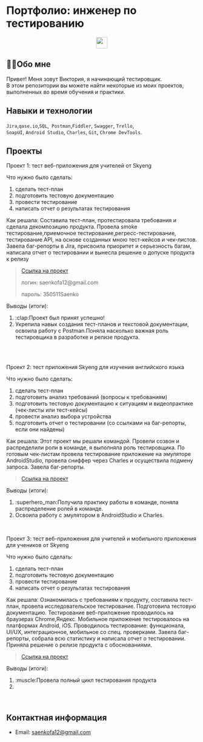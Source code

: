 # Портфолио: инженер по тестированию
<div id="header" align="center">
  <img src="https://media.giphy.com/media/hvRJCLFzcasrR4ia7z/giphy.gif" width="30px"/>
</div> 

## :woman_technologist:Обо мне 

Привет! Меня зовут Виктория, я начинающий тестировщик. <br>
В этом репозитории вы можете найти некоторые из моих проектов, выполненных во время обучения и практики.
<br>

## Навыки и технологии
``Jira``,``qase.io``,``SQL``,`` Postman``,``Fiddler``, ``Swagger``, ``Trello``, <br>
``SoapUI``, ``Android Studio``, ``Charles``, ``Git``, ``Chrome DevTools``.




## Проекты

<p> Проект 1: тест веб-приложения для учителей от Skyeng</p>

<p>Что нужно было сделать:<p>
  
<ol>
  <li>сделать тест-план </li>
  <li>подготовить тестовую документацию</li>
  <li>провести тестирование</li>
  <li>написать отчет о результатах тестирования</li>
</ol>

<p>Как решала: Составила тест-план, протестировала требования и сделала декомпозицию продукта. Провела smoke тестирование,приемочное тестирование,регресс-тестирование, тестирование API, на основе созданных мною тест-кейсов и чек-листов. Завела баг-репорты в Jira, присвоила приоритет и серьезность багам, написала отчет о тестировании и вынесла решение о допуске продукта к релизу<p>

> <a href="https://viktoriaqa.atlassian.net/wiki/spaces/LIBRARY/pages/262145/1+2">Ссылка на проект</a>
> <p> логин: saenkofa12@gmail.com </p>
> <p> пароль: 350511Saenko </p>

<p>Выводы (итоги):<p>
<ol>
  <li>:clap:Проект был принят успешно!</li>
  <li>Укрепила навык создания тест-планов и текстовой документации, освоила работу с Postman.Поняла насколько важная роль тестировщика в разработке и релизе продукта.</li>
</ol>
<br> 

<br> 


<p> Проект 2: тест приложения Skyeng для изучения английского языка</p>
<p>Что нужно было сделать:<p>
<ol>
  <li>сделать тест-план </li>
  <li>подготовить анализ требований (вопросы к требованиям)</li>
  <li>подготовить тестовую документацию к ситуациям и видеопрактике (чек-листы или тест-кейсы)</li>
  <li>провести анализ выбора устройства</li>
  <li>подготовить отчет о тестировании (со ссылками на баг-репорты, если они найдены)</li>
</ol>

<p>Как решала: Этот проект мы решали командой. Провели созвон и распределили роли в команде, я выполняла роль тестировщика. По готовым чек-листам провела тестирование приложение на эмуляторе AndroidStudio, провела сниффер через Charles и осуществила подмену запроса. Завела баг-репорты.  </p>

> <a href="https://viktoriaqa.atlassian.net/wiki/spaces/LIBRARY/pages/21692417/.+.">Ссылка на проект</a>

<p>Выводы (итоги):<p>
<ol>
  <li>:superhero_man:Получила практику работы в команде, поняла распределение ролей в команде.</li>
  <li>Освоила работу с эмулятором в AndroidStudio и Charles.</li>
</ol>

<br> 


<p>Проект 3: тест веб-приложения для учителей и мобильного приложения для учеников от Skyeng </p> 
<p>Что нужно было сделать:<p>
<ol>
  <li>сделать тест-план </li>
  <li>подготовить тестовую документацию</li>
  <li>провести тестирование</li>
  <li>написать отчет о результатах тестирования</li>
</ol>

<p>Как решала: Ознакомилась с требованиям к продукту, составила тест-план, провела исследовательское тестирование. Подготовила тестовую документацию. Тестирование веб-приложение проводилось на браузерах Chrome,Яндекс. Мобильное приложение тестировалось на платформах Android, iOS. Проводилось тестирование: функционала, UI/UX, интеграционное, мобильное со спец. проверками. Завела баг-репорты, собрала всю статистику и написала отчет о тестировании. Приняла решение о релизе продукта с обоснованиями.  <p> 

> <a href="https://viktoriaqa.atlassian.net/wiki/spaces/LIBRARY/pages/17858561">Ссылка на проект</a>


<p>Выводы (итоги):<p>
<ol>
  <li>:muscle:Провела полный цикл тестирования продукта</li>
  <li></li>
</ol>

<br> 


## Контактная информация
- Email: saenkofa12@gmail.com
